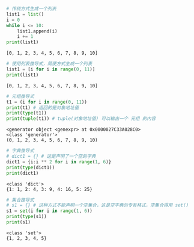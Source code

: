 ```python
# 传统方式生成一个列表
list1 = list()
i = 0
while i <= 10:
    list1.append(i)
    i += 1
print(list1)
```

    [0, 1, 2, 3, 4, 5, 6, 7, 8, 9, 10]
    


```python
# 使用列表推导式，简便方式生成一个列表
list1 = [i for i in range(0, 11)]
print(list1)
```

    [0, 1, 2, 3, 4, 5, 6, 7, 8, 9, 10]
    


```python
# 元组推导式
t1 = (i for i in range(0, 11))
print(t1) # 返回的是对象地址值
print(type(t1))
print(tuple(t1)) # tuple(对象地址值) 可以输出一个 元组 的内容
```

    <generator object <genexpr> at 0x0000027C33A028C0>
    <class 'generator'>
    (0, 1, 2, 3, 4, 5, 6, 7, 8, 9, 10)
    


```python
# 字典推导式
# dict1 = {} # 这是声明了一个空的字典
dict1 = {i:i ** 2 for i in range(1, 6)}
print(type(dict1))
print(dict1)
```

    <class 'dict'>
    {1: 1, 2: 4, 3: 9, 4: 16, 5: 25}
    


```python
# 集合推导式
# s1 = {} # 这种方式不能声明一个空集合，这是空字典的专有格式，空集合得用 set()
s1 = set(i for i in range(1, 6))
print(type(s1))
print(s1)
```

    <class 'set'>
    {1, 2, 3, 4, 5}
    
